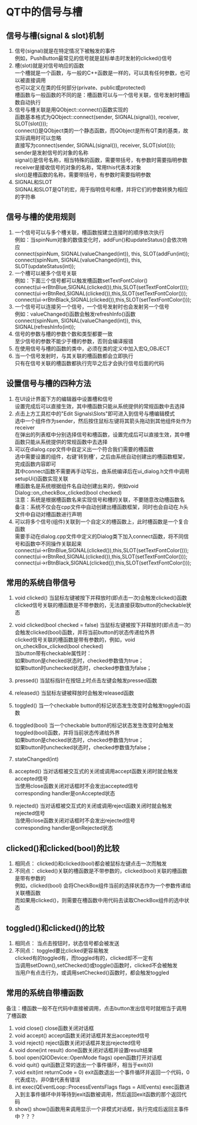# QT中的信号与槽

## 信号与槽(signal & slot)机制
1. 信号(signal)就是在特定情况下被触发的事件  
例如，PushButton最常见的信号就是鼠标单击时发射的clicked()信号  
2. 槽(slot)就是对信号响应的函数  
一个槽就是一个函数，与一般的C++函数是一样的，可以具有任何参数，也可以被直接调用  
也可以定义在类的任何部分(private、public或protected)  
槽函数与一般函数的不同的是：槽函数可以与一个信号关联，信号发射时槽函数自动执行  
3. 信号与槽关联是用QObject::connect()函数实现的  
函数基本格式为QObject::connect(sender, SIGNAL(signal()), receiver, SLOT(slot()));  
connect()是QObject类的一个静态函数，而QObject是所有QT类的基类，故实际调用时可以忽略  
直接写为connect(sender, SIGNAL(signal()), receiver, SLOT(slot()));  
sender是发射信号的对象的名称  
signal()是信号名称，相当特殊的函数，需要带括号，有参数时需要指明参数  
receiver是接收信号的对象的名称，常用this代表本对象  
slot()是槽函数的名称，需要带括号，有参数时需要指明参数  
4. SIGNAL和SLOT  
SIGNAL和SLOT是QT的宏，用于指明信号和槽，并将它们的参数转换为相应的字符串  


## 信号与槽的使用规则
1. 一个信号可以与多个槽关联，槽函数按建立连接时的顺序依次执行  
例如：当spinNum对象的数值变化时，addFun()和updateStatus()会依次响应  
connect(spinNum, SIGNAL(valueChanged(int)), this, SLOT(addFun(int));  
connect(spinNum, SIGNAL(valueChanged(int)), this, SLOT(updateStatus(int));  
2. 一个槽可以被多个信号关联  
例如：下面三个信号都可以触发槽函数setTextFontColor()  
connect(ui->rBtnBlue,SIGNAL(clicked()),this,SLOT(setTextFontColor()));  
connect(ui->rBtnRed,SIGNAL(clicked()),this,SLOT(setTextFontColor()));  
connect(ui->rBtnBlack,SIGNAL(clicked()),this,SLOT(setTextFontColor()));  
3. 一个信号可以连接另一个信号，一个信号发射时也会发射另一个信号  
例如：valueChanged()函数会触发refreshInfo()函数  
connect(spinNum, SIGNAL(valueChanged(int)), this, SIGNAL(refreshInfo(int));  
4. 信号的参数与槽的参数个数和类型都要一致  
至少信号的参数不能少于槽的参数，否则会编译报错  
5. 在使用信号与槽的函数的类中，必须在类的定义中加入宏Q_OBJECT  
6. 当一个信号发射时，与其关联的槽函数都会立即执行  
只有在信号关联的槽函数都执行完毕之后才会执行信号后面的代码  


## 设置信号与槽的四种方法
1. 在UI设计界面下方的编辑器中设置槽和信号  
设置完成后可以直接生效，其中槽函数只能从系统提供的常规函数中去选择  
2. 点击上方工具栏中的"Edit Signals\Slots"即可进入到信号与槽编辑模式  
选中一个组件作为sender，然后按住鼠标左键将其箭头拖动到其他组件处作为receiver  
在弹出的列表框中分别选择信号和槽函数，设置完成后可以直接生效，其中槽函数只能从系统提供的常规函数中去选择  
3. 可以在dialog.cpp文件中自定义出一个符合我们需要的槽函数  
选中需要设置的组件，右键'转到槽'，之后由系统自动创建出的槽函数框架，完成函数内容即可  
其中connect函数不需要再手动写出，由系统编译后在ui_dialog.h文件中调用setupUi()函数实现关联  
槽函数名是系统根据组件名自动创建出来的，例如void Dialog::on_checkBox_clicked(bool checked)  
注意：系统是根据槽函数名来实现信号和槽的关联，不要随意改动槽函数名  
备注：系统不仅会在cpp文件中自动创建出槽函数框架，同时也会自动在.h头文件中自动对槽函数进行声明  
4. 可以将多个信号(组件)关联到一个自定义的槽函数上，此时槽函数是一个复合函数  
需要手动在dialog.cpp文件中定义的Dialog类下加入connect函数，将不同信号和函数中不同操作关联起来  
connect(ui->rBtnBlue,SIGNAL(clicked()),this,SLOT(setTextFontColor()));  
connect(ui->rBtnRed,SIGNAL(clicked()),this,SLOT(setTextFontColor()));  
connect(ui->rBtnBlack,SIGNAL(clicked()),this,SLOT(setTextFontColor()));  


## 常用的系统自带信号
1. void clicked()
当鼠标左键被按下并释放时(即点击一次)会触发clicked()函数  
clicked信号关联的槽函数是不带参数的，无法直接获取button的checkable状态  

2. void clicked(bool checked = false)
当鼠标左键被按下并释放时(即点击一次)会触发clicked(bool)函数，并将当前button的状态传递给外界  
clicked信号关联的槽函数是带有参数的，例如，void on_checkBox_clicked(bool checked)  
当button带有checkable属性时：  
如果button是checked状态时，checked参数值为true；  
如果button时unchecked状态时，checked参数值为false；  

3. pressed()
当鼠标指针在按钮上时点击左键会触发pressed函数  
4. released()
当鼠标左键被释放时会触发released函数  
5. toggled()
当一个checkable button的标记状态发生改变时会触发toggled()函数  
6. toggled(bool)
当一个checkable button的标记状态发生改变时会触发toggled(bool)函数，并将当前状态传递给外界  
如果button是checked状态时，checked参数值为true；  
如果button时unchecked状态时，checked参数值为false；  

7. stateChanged(int)
8. accepted()
当对话框被交互式的关闭或调用accept函数关闭时就会触发accepted信号  
当使用close函数关闭对话框时不会发出accepted信号  
corresponding handler是onAccepted状态  
9. rejected()
当对话框被交互式的关闭或调用reject函数关闭时就会触发rejected信号  
当使用close函数关闭对话框时不会发出rejected信号  
corresponding handler是onRejected状态  


## clicked()和clicked(bool)的比较
1. 相同点：
clicked()和clicked(bool)都会被鼠标左键点击一次而触发  
2. 不同点：
clicked()关联的槽函数是不带参数的，clicked(bool)关联的槽函数是带有参数的  
例如，clicked(bool) 会将CheckBox组件当前的选择状态作为一个参数传递给关联槽函数  
而如果用clicked()，则需要在槽函数中用代码去读取CheckBox组件的选中状态  


## toggled()和clicked()的比较
1. 相同点：
当点击按钮时，状态信号都会被发送  
2. 不同点：
toggled要比clicked更容易触发  
clicked有的toggled有，而toggled有的，clicked却不一定有  
当调用setDown(),setChecked()或toggle()函数时，clicked不会被触发  
当用户有点击行为，或调用setChecked()函数时，都会触发toggled  


## 常用的系统自带槽函数
备注：槽函数一般不在代码中直接被调用，点击button发出信号时就相当于调用了槽函数  
1. void close()
close函数关闭对话框  
2. void accept()
accept函数关闭对话框并发出accepted信号  
3. void reject()
reject函数关闭对话框并发出rejected信号  
4. void done(int result)
done函数关闭对话框并设置result结果  
5. bool open(QIODevice::OpenMode flags)
open函数打开对话框  
4. void quit()
quit函数正常的退出一个事件循环，相当于exit(0)  
5. void exit(int returnCode = 0)
exit函数退出一个事件循环并返回一个代码，0代表成功，非0值代表有错误  
6. int exec(QEventLoop::ProcessEventsFlags flags = AllEvents)
exec函数进入到主事件循环中并等待到exit函数被调用，然后返回exit函数的那个返回代码  
7. show()
show()函数用来调用显示一个非模式对话框，执行完成后返回主事件中？？？